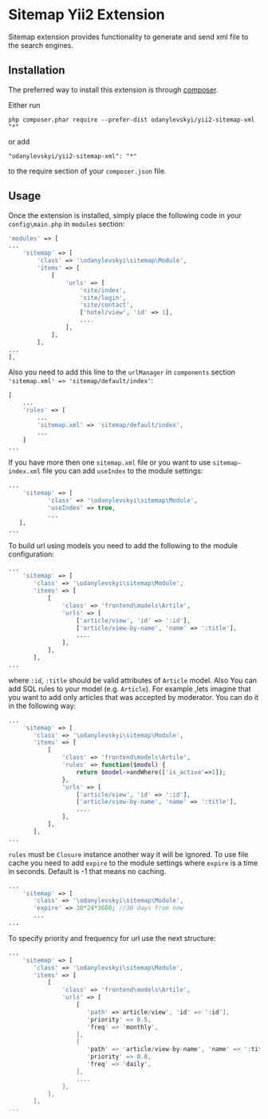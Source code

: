 Sitemap Yii2 Extension
======================
Sitemap extension provides functionality to generate and send xml file to the search engines.

Installation
------------

The preferred way to install this extension is through [composer](http://getcomposer.org/download/).

Either run

```
php composer.phar require --prefer-dist odanylevskyi/yii2-sitemap-xml "*"
```

or add

```
"odanylevskyi/yii2-sitemap-xml": "*"
```

to the require section of your `composer.json` file.


Usage
-----

Once the extension is installed, simply place the following code in your `config\main.php` in `modules` section:

```php
'modules' => [
...
    'sitemap' => [
        'class' => '\odanylevskyi\sitemap\Module',
        'items' => [
            [
                'urls' => [
                    'site/index',
                    'site/login',
                    'site/contact',
                    ['hotel/view', 'id' => 1],
                    ....
                ],
            ],
        ],
...
],
```
Also you need to add this line to the `urlManager` in `components` section `'sitemap.xml' => 'sitemap/default/index'`: 
```php
[
    ...
    'rules' => [
        ...
        'sitemap.xml' => 'sitemap/default/index',
        ...
    ]
...
```

If you have more then one `sitemap.xml` file or you want to use `sitemap-index.xml` file you can add `useIndex` to the module settings: 
```php
...
    'sitemap' => [
           'class' => '\odanylevskyi\sitemap\Module',
           'useIndex' => true,
           ...
   ],
...
```

To build url using models you need to add the following to the module configuration: 
 ```php
 ...
     'sitemap' => [
        'class' => '\odanylevskyi\sitemap\Module',
        'items' => [
            [
                'class' => 'frontend\models\Artile',
                'urls' => [
                    ['article/view', 'id' => ':id'],
                    ['article/view-by-name', 'name' => ':title'],
                    ....
                ],
            ],
        ],
 ...
 ```
 where `:id`, `:title` should be valid attributes of `Article` model.
 Also You can add SQL rules to your model (e.g. `Article`). For example ,lets imagine that you want to add only articles that was accepted by moderator. You can do it in the following way: 
 ```php
 ...
     'sitemap' => [
        'class' => '\odanylevskyi\sitemap\Module',
        'items' => [
            [
                'class' => 'frontend\models\Artile', 
                'rules' => function($model) {
                    return $model->andWhere(['is_active'=>1]);
                },
                'urls' => [
                    ['article/view', 'id' => ':id'],
                    ['article/view-by-name', 'name' => ':title'],
                    ....
                ],
            ],
        ],
 ...
 ``` 
`rules` must be `Closure` instance another way it will be ignored.
 To use file cache you need to add `expire` to the module settings where `expire` is a time in seconds. Default is -1 that means no caching.  
  ```php
  ...
      'sitemap' => [
         'class' => '\odanylevskyi\sitemap\Module',
         'expire' => 30*24*3600; //30 days from now
         ...
  ...
  ``` 
To specify priority and frequency for url use the next structure: 
 ```php
 ...
     'sitemap' => [
        'class' => '\odanylevskyi\sitemap\Module',
        'items' => [
            [
                'class' => 'frontend\models\Artile',
                'urls' => [
                    [
                       'path' => article/view', 'id' => ':id'],
                       'priority' => 0.5,
                       'freq' => 'monthly',
                    ],
                    [
                       'path' => 'article/view-by-name', 'name' => ':title'],
                       'priority' => 0.8,
                       'freq' => 'daily',
                    ],
                    ....
                ],
            ],
        ],
 ...
 ``` 